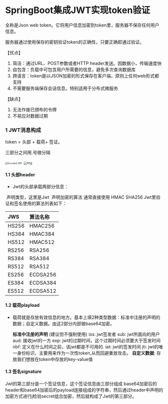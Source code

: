 # SpringBoot集成JWT实现token验证

全称是Json web token。它将用户信息加密到token里，服务器不保存任何用户信息。

服务器通过使用保存的密钥验证token的正确性，只要正确即通过验证。

【优点】

1. 简洁：通过URL、POST参数或者HTTP header发送。因数据小，传输速度快
2. 自包含：负载中可包含用户所需要的信息，避免多次查询数据库
3. 跨语言：token是以JSON加密的形式保存在客户端，原则上任何web形式都支持
4. 不需要服务端保存会话信息。特别适用于分布式微服务

【缺点】

1. 无法作废已颁布的令牌
2. 不易应对数据过期

### 1 JWT消息构成

token = 头部 + 载荷+ 签证。

三部分之间用.号做分隔

<img src="https://img-blog.csdnimg.cn/img_convert/e09666b21315063aac3363de97d2a21b.png" alt="Encoded JWT" style="zoom:50%;" />

<img src="https://img-blog.csdnimg.cn/53ac86dfeab94c87a57b47652fe0e10b.png?x-oss-process=image/watermark,type_d3F5LXplbmhlaQ,shadow_50,text_Q1NETiBA54Ot5rKz5LiN5piv5rKz,size_20,color_FFFFFF,t_70,g_se,x_16" alt="img" style="zoom: 67%;" />

#### 1.1 头部header

- Jwt的头部承载两部分信息：

​       声明类型，这里是Jwt
​      声明加密的算法 通常直接使用 HMAC SHA256
Jwt里验证和签名使用的算法列表如下：

| JWS   | 算法名称 |
| :---- | :------- |
| HS256 | HMAC256  |
| HS384 | HMAC384  |
| HS512 | HMAC512  |
| RS256 | RSA256   |
| RS384 | RSA384   |
| RS512 | RSA512   |
| ES256 | ECDSA256 |
| ES384 | ECDSA384 |
| ES512 | ECDSA512 |

#### 1.2 载荷playload

- 载荷就是存放有效信息的地方。基本上填2种类型数据：标准中注册的声明的数据；自定义数据。由这2部分内部做base64加密。

   **标准中注册的声明** (建议但不强制使用)
  			   iss: jwt签发者
				sub: jwt所面向的用户
				aud: 接收jwt的一方
				exp: jwt的过期时间，这个过期时间必须要大于签发时间
				nbf: 定义在什么时间之前，该jwt都是不可用的.
				iat: jwt的签发时间
				jti: jwt的唯一身份标识，主要用来作为一次性token,从而回避重放攻击。
 **自定义数据**: 存放我们想放在token中存放的key-value值

#### 1.3  签名signature

Jwt的第三部分是一个签证信息，这个签证信息由三部分组成
base64加密后的header和base64加密后的payload连接组成的字符串，然后通过header中声明的加密方式进行j检验secret组合加密，然后就构成了Jwt的第三部分。